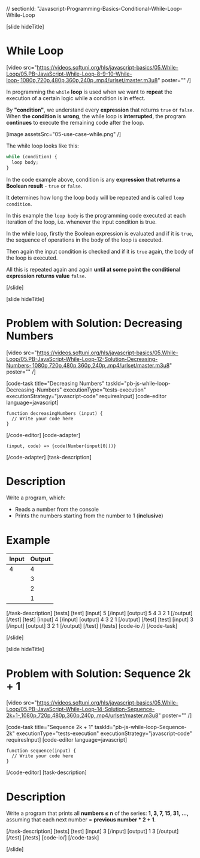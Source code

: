 // sectionId: "Javascript-Programming-Basics-Conditional-While-Loop-While-Loop

[slide hideTitle]
# While Loop

[video src="https://videos.softuni.org/hls/javascript-basics/05.While-Loop/05.PB-JavaScript-While-Loop-8-9-10-While-loop-,1080p,720p,480p,360p,240p,.mp4/urlset/master.m3u8" poster="" /]

In programming the `while` **loop** is used when we want to **repeat** the execution of a certain logic while a condition is in effect. 

By **"condition"**, we understand every **expression** that returns `true` or `false`. When **the condition** is **wrong**, the while loop is **interrupted**, the program **continues** to execute the remaining code after the loop. 

[image assetsSrc="05-use-case-while.png" /]

The while loop looks like this:
```js
while (condition) {
  loop body;
}
```

In the code example above, condition is any **expression that returns a Boolean result** - `true` or `false`. 

It determines how long the loop body will be repeated and is called `loop condition`. 

In this example the `loop body` is the programming code executed at each iteration of the loop, i.e. whenever the input condition is true.

In the while loop, firstly the Boolean expression is evaluated and if it is `true`, the sequence of operations in the body of the loop is executed. 

Then again the input condition is checked and if it is `true` again, the body of the loop is executed. 

All this is repeated again and again **until at some point the conditional expression returns value** `false`.

[/slide]

[slide hideTitle]
# Problem with Solution: Decreasing Numbers

[video src="https://videos.softuni.org/hls/javascript-basics/05.While-Loop/05.PB-JavaScript-While-Loop-12-Solution-Decreasing-Numbers-,1080p,720p,480p,360p,240p,.mp4/urlset/master.m3u8" poster="" /]

[code-task title="Decreasing Numbers" taskId="pb-js-while-loop-Decreasing-Numbers" executionType="tests-execution" executionStrategy="javascript-code" requiresInput]
[code-editor language=javascript]
```
function decreasingNumbers (input) {
  // Write your code here
}
```
[/code-editor]
[code-adapter]
```
(input, code) => {code(Number(input[0]))}
```
[/code-adapter]
[task-description]
# Description
Write a program, which:

* Reads a number from the console
* Prints the numbers starting from the number to 1 (**inclusive**)

# Example
  | **Input** | **Output** |
| --- | --- |
|4| 4 |
||3 |
||2 |
|| 1|

[/task-description]
[tests]
[test]
[input]
5
[/input]
[output]
5
4
3
2
1
[/output]
[/test]
[test]
[input]
4
[/input]
[output]
4
3
2
1
[/output]
[/test]
[test]
[input]
3
[/input]
[output]
3
2
1
[/output]
[/test]
[/tests]
[code-io /]
[/code-task]

[/slide]



[slide hideTitle]
# Problem with Solution: Sequence 2k + 1

[video src="https://videos.softuni.org/hls/javascript-basics/05.While-Loop/05.PB-JavaScript-While-Loop-14-Solution-Sequence-2k+1-,1080p,720p,480p,360p,240p,.mp4/urlset/master.m3u8" poster="" /]

[code-task title="Sequence 2k + 1" taskId="pb-js-while-loop-Sequence-2k" executionType="tests-execution" executionStrategy="javascript-code" requiresInput]
[code-editor language=javascript]
```
function sequence(input) {
  // Write your code here
}
```
[/code-editor]
[task-description]
# Description

Write a program that prints all **numbers ≤ n** of the series: **1, 3, 7, 15, 31, …,** assuming that each next number = **previous number * 2 + 1**.


[/task-description]
[tests]
[test]
[input]
3
[/input]
[output]
1
3
[/output]
[/test]
[/tests]
[code-io/]
[/code-task]

[/slide]

